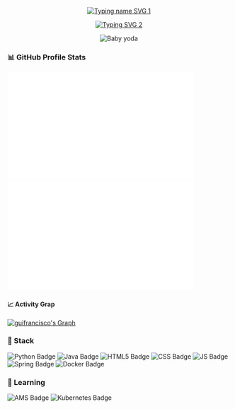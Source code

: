 <div align="center">
  <p>
    <!-- Typing SVG by DenverCoder1 - https://github.com/DenverCoder1/readme-typing-svg -->
    <a href="https://git.io/typing-svg"><img src="https://readme-typing-svg.demolab.com?font=Fira+Code&duration=1&pause=1000&color=FEE466&center=true&vCenter=true&repeat=false&width=550&lines=The+Coding+Chronicles+of+Guilherme+Francisco" alt="Typing name SVG 1" /></a>
  </p>
  <p>
    <!-- Typing SVG by DenverCoder1 - https://github.com/DenverCoder1/readme-typing-svg -->
  <a href="https://git.io/typing-svg"><img src="https://readme-typing-svg.demolab.com?font=Fira+Code&pause=1000&center=true&vCenter=true&width=600&lines=A+long+time+ago+in+a+galaxy+far,+far+away+...;The+software+engineer+of+the+prophecy+has +arrived;Committed+to+master+the+force+of+coding;May+the+--force+be+with+you" alt="Typing SVG 2" /></a>
  </p>
  
  <img src="https://media1.giphy.com/media/v1.Y2lkPTc5MGI3NjExYTc0ZjhhODc3NGNlNjE1Yzc3NWI3ZDg4ODU0ZmE5ZTQzOGUyN2MzNCZlcD12MV9pbnRlcm5hbF9naWZzX2dpZklkJmN0PXM/TIkmn4n7mFEEvXASb6/giphy.gif" height="200px" alt="Baby yoda" />
</div>

<h3> 📊 GitHub Profile Stats </h3>

<!-- https://github.com/jstrieb/github-stats -->

<a href="#"><img alt="guifrancisco's Github Stats" src="https://github.com/guifrancisco/github-stats/blob/master/generated/overview.svg#gh-dark-mode-only" height="245px"/></a>
<a href="#"><img alt="guifrancisco's Top Languages" src="https://github.com/guifrancisco/github-stats/blob/master/generated/languages.svg#gh-dark-mode-only" height="245px"/></a>

<h4> 📈 Activity Grap </h4> 

<a href="https://github.com/anuraghazra/github-readme-stats"><img alt="guifrancisco's Graph" src="https://github-readme-activity-graph.cyclic.app/graph?username=guifrancisco&theme=react-dark"/></a>

<h3> 📘 Stack </h3>

![Python Badge](https://img.shields.io/badge/Python-14354C?style=for-the-badge&logo=python&logoColor=white)
![Java Badge](https://img.shields.io/badge/Java-ED8B00?style=for-the-badge&logo=java&logoColor=white)
![HTML5 Badge](https://img.shields.io/badge/HTML5-E34F26?style=for-the-badge&logo=html5&logoColor=white)
![CSS Badge](https://img.shields.io/badge/CSS3-1572B6?style=for-the-badge&logo=css3&logoColor=white)
![JS Badge](https://img.shields.io/badge/JavaScript-F7DF1E?style=for-the-badge&logo=javascript&logoColor=black)
![Spring Badge](https://img.shields.io/badge/Spring-6DB33F?style=for-the-badge&logo=spring&logoColor=white)
![Docker Badge](https://img.shields.io/badge/Docker-2496ED?style=for-the-badge&logo=docker&logoColor=white)

### 📖 Learning
![AMS Badge](https://img.shields.io/badge/Amazon_AWS-232F3E?style=for-the-badge&logo=amazon-aws&logoColor=white)
![Kubernetes Badge](https://img.shields.io/badge/Kubernetes-326CE5?logo=kubernetes&logoColor=fff&style=for-the-badge)
  
